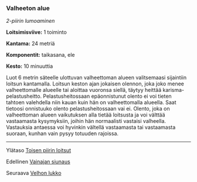 ### Valheeton alue

*2-piirin lumoaminen*

**Loitsimisviive:** 1 toiminto

**Kantama:** 24 metriä

**Komponentit:** taikasana, ele

**Kesto:** 10 minuuttia

Luot 6 metrin säteelle ulottuvan valheettoman alueen valitsemaasi sijaintiin loitsun kantamalla. Loitsun keston ajan jokaisen olennon, joka joko menee valheettomalle alueelle tai aloittaa vuoronsa siellä, täytyy heittää karisma-pelastusheitto. Pelastusheitossaan epäonnistunut olento ei voi tieten tahtoen valehdella niin kauan kuin hän on valheettomalla alueella. Saat tietoosi onnistuuko olento pelastusheitossaan vai ei. Olento, joka on valheettoman alueen vaikutuksen alla tietää loitsusta ja voi välttää vastaamasta kysymyksiin, joihin hän normaalisti vastaisi valheella. Vastauksia antaessa voi hyvinkin vältellä vastaamasta tai vastaamasta suoraan, kunhan vain pysyy totuuden rajoissa.

----

Ylätaso [Toisen piirin loitsut](2_piirin_loitsut.md)

Edellinen [Vainajan siunaus](Vainajan_siunaus.md)

Seuraava [Velhon lukko](Velhon_lukko.md)

